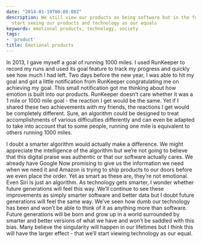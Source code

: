 ```yaml
---
date: "2014-01-19T00:00:00Z"
description: We still view our products as being software but in the future we'll
  start seeing our products and technology as our equals
keywords: emotional products, technology, society
tags:
- 'product'
title: Emotional products
---
```


In 2013, I gave myself a goal of running 1000 miles. I used RunKeeper to record my runs and used its goal feature to track my progress and quickly see how much I had left. Two days before the new year, I was able to hit my goal and got a little notification from RunKeeper congratulating me on achieving my goal. This small notification got me thinking about how emotion is built into our products. RunKeeper doesn’t care whether it was a 1 mile or 1000 mile goal - the reaction I get would be the same. Yet if I shared these two achievements with my friends, the reactions I get would be completely different. Sure, an algorithm could be designed to treat accomplishments of various difficulties differently and can even be adapted to take into account that to some people, running one mile is equivalent to others running 1000 miles.

I doubt a smarter algorithm would actually make a difference. We might appreciate the intelligence of the algorithm but we’re not going to believe that this digital praise was authentic or that our software actually cares. We already have Google Now promising to give us the information we need when we need it and Amazon is trying to ship products to our doors before we even place the order. Yet as smart as these are, they’re not emotional. Even Siri is just an algorithm. As technology gets smarter, I wonder whether future generations will feel this way. We’ll continue to see these improvements as simply smarter software and better data but I doubt future generations will feel the same way. We’ve seen how dumb our technology has been and won’t be able to think of it as anything more than software. Future generations will be born and grow up in a world surrounded by smarter and better versions of what we have and won’t be saddled with this bias. Many believe the singularity will happen in our lifetimes but I think this will have the larger effect - that we’ll start viewing technology as our equal.
